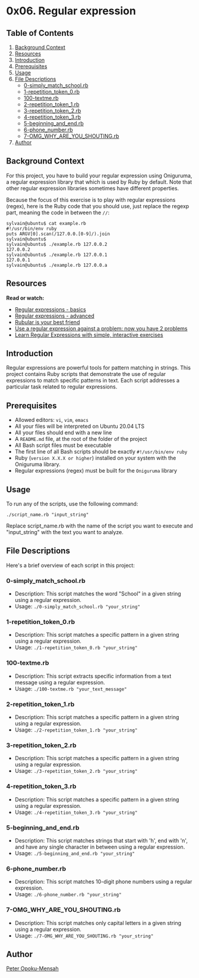 # 0x06. Regular expression

## Table of Contents

1. [Background Context](#background-context)
2. [Resources](#resources)
3. [Introduction](#introduction)
4. [Prerequisites](#prerequisites)
5. [Usage](#usage)
6. [File Descriptions](#file-descriptions)
    - [0-simply_match_school.rb](0-simply_match_schoolrb)
    - [1-repetition_token_0.rb](1-repetition_token_0rb)
    - [100-textme.rb](100-textmerb)
    - [2-repetition_token_1.rb](2-repetition_token_1rb)
    - [3-repetition_token_2.rb](3-repetition_token_2rb)
    - [4-repetition_token_3.rb](4-repetition_token_3rb)
    - [5-beginning_and_end.rb](5-beginning_and_endrb)
    - [6-phone_number.rb](6-phone_numberrb)
    - [7-OMG_WHY_ARE_YOU_SHOUTING.rb](7-omg_why_are_you_shoutingrb)
7. [Author](#author)

## Background Context

For this project, you have to build your regular expression using Oniguruma, a regular expression library that which is used by Ruby by default. Note that other regular expression libraries sometimes have different properties.

Because the focus of this exercise is to play with regular expressions (regex), here is the Ruby code that you should use, just replace the regexp part, meaning the code in between the `//`:

```
sylvain@ubuntu$ cat example.rb
#!/usr/bin/env ruby
puts ARGV[0].scan(/127.0.0.[0-9]/).join
sylvain@ubuntu$
sylvain@ubuntu$ ./example.rb 127.0.0.2
127.0.0.2
sylvain@ubuntu$ ./example.rb 127.0.0.1
127.0.0.1
sylvain@ubuntu$ ./example.rb 127.0.0.a
```

## Resources

**Read or watch:**

* [Regular expressions - basics](https://www.slideshare.net/neha_jain/introducing-regular-expressions)
* [Regular expressions - advanced](https://www.slideshare.net/neha_jain/advanced-regular-expressions-80296518)
* [Rubular is your best friend](https://rubular.com/)
* [Use a regular expression against a problem: now you have 2 problems](https://blog.codinghorror.com/regular-expressions-now-you-have-two-problems/)
* [Learn Regular Expressions with simple, interactive exercises](https://regexone.com/)

## Introduction

Regular expressions are powerful tools for pattern matching in strings. This project contains Ruby scripts that demonstrate the use of regular expressions to match specific patterns in text. Each script addresses a particular task related to regular expressions.

## Prerequisites

* Allowed editors: `vi`, `vim`, `emacs`
* All your files will be interpreted on Ubuntu 20.04 LTS
* All your files should end with a new line
* A `README.md` file, at the root of the folder of the project
* All Bash script files must be executable
* The first line of all Bash scripts should be exactly `#!/usr/bin/env ruby`
* Ruby (`version X.X.X or higher`) installed on your system with the Oniguruma library.
* Regular expressions (regex) must be built for the `Oniguruma` library

## Usage

To run any of the scripts, use the following command:

```
./script_name.rb "input_string"
```

Replace script_name.rb with the name of the script you want to execute and "input_string" with the text you want to analyze.

## File Descriptions

Here's a brief overview of each script in this project:

### 0-simply_match_school.rb

- Description: This script matches the word "School" in a given string using a regular expression.
- Usage: `./0-simply_match_school.rb "your_string"`

### 1-repetition_token_0.rb

- Description: This script matches a specific pattern in a given string using a regular expression.
- Usage: `./1-repetition_token_0.rb "your_string"`

### 100-textme.rb

- Description: This script extracts specific information from a text message using a regular expression.
- Usage: `./100-textme.rb "your_text_message"`

### 2-repetition_token_1.rb

- Description: This script matches a specific pattern in a given string using a regular expression.
- Usage: `./2-repetition_token_1.rb "your_string"`

### 3-repetition_token_2.rb

- Description: This script matches a specific pattern in a given string using a regular expression.
- Usage: `./3-repetition_token_2.rb "your_string"`

### 4-repetition_token_3.rb

- Description: This script matches a specific pattern in a given string using a regular expression.
- Usage: `./4-repetition_token_3.rb "your_string"`

### 5-beginning_and_end.rb

- Description: This script matches strings that start with 'h', end with 'n', and have any single character in between using a regular expression.
- Usage: `./5-beginning_and_end.rb "your_string"`

### 6-phone_number.rb

- Description: This script matches 10-digit phone numbers using a regular expression.
- Usage: `./6-phone_number.rb "your_string"`

### 7-OMG_WHY_ARE_YOU_SHOUTING.rb

- Description: This script matches only capital letters in a given string using a regular expression.
- Usage: `./7-OMG_WHY_ARE_YOU_SHOUTING.rb "your_string"`

## Author

[Peter Opoku-Mensah](https://github.com/deezyfg)